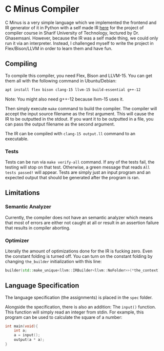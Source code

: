 # C Minus Compiler

C Minus is a very simple language which we implemented the frontend and IR generator of it in Python with a self made IR [here](https://github.com/bigwhoman/C-Minus-Compiler) for the project of compiler course in Sharif University of Technology, lectured by Dr. Ghasemsani. However, because the IR was a self made thing, we could only run it via an interpreter. Instead, I challenged myself to write the project in Flex/Bison/LLVM in order to learn them and have fun.

## Compiling

To compile this compiler, you need Flex, Bison and LLVM-15. You can get them all with the following command in Ubuntu/Debian:

```bash
apt install flex bison clang-15 llvm-15 build-essential g++-12
```

Note: You might also need g++-12 because llvm-15 uses it.

Then simply execute `make` command to build the compiler. The compiler will accept the input source filename as the first argument. This will cause the IR to be outputted in the stdout. If you want it to be outputted in a file, you can pass the output filename as the second argument.

The IR can be compiled with `clang-15 output.ll` command to an executable.

### Tests

Tests can be run via `make verify-all` command. If any of the tests fail, the testing will stop on that test. Otherwise, a green message that reads `All tests passed!` will appear. Tests are simply just an input program and an expected output that should be generated after the program is ran.


## Limitations

### Semantic Analyzer

Currently, the compiler does not have an semantic analyzer which means that most of errors are either not caught at all or result in an assertion failure that results in compiler aborting.

### Optimizer

Literally the amount of optimizations done for the IR is fucking zero. Even the constant folding is turned off. You can turn on the constant folding by changing `the_builder` initialization with this line:

```cpp
builder(std::make_unique<llvm::IRBuilder<llvm::NoFolder>>(*the_context))
```

## Language Specification

The language specification (the assignments) is placed in the `spec` folder.

Alongside the specification, there is also an addition: The `input()` function. This function will simply read an integer from stdin. For example, this program can be used to calculate the square of a number:

```c
int main(void){
	int a;
	a = input();
	output(a * a);
}
```